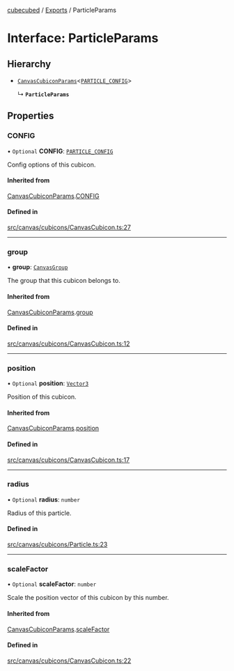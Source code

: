 [cubecubed](/reference/README.md) / [Exports](/reference/modules.md) / ParticleParams

# Interface: ParticleParams

## Hierarchy

- [`CanvasCubiconParams`](/reference/interfaces/CanvasCubiconParams.md)<[`PARTICLE_CONFIG`](/reference/interfaces/PARTICLE_CONFIG.md)\>

  ↳ **`ParticleParams`**

## Properties

### CONFIG

• `Optional` **CONFIG**: [`PARTICLE_CONFIG`](/reference/interfaces/PARTICLE_CONFIG.md)

Config options of this cubicon.

#### Inherited from

[CanvasCubiconParams](/reference/interfaces/CanvasCubiconParams.md).[CONFIG](/reference/interfaces/CanvasCubiconParams.md#config)

#### Defined in

[src/canvas/cubicons/CanvasCubicon.ts:27](https://github.com/imaphatduc/cubecubed/blob/f8be6e1/src/canvas/cubicons/CanvasCubicon.ts#L27)

___

### group

• **group**: [`CanvasGroup`](/reference/classes/CanvasGroup.md)

The group that this cubicon belongs to.

#### Inherited from

[CanvasCubiconParams](/reference/interfaces/CanvasCubiconParams.md).[group](/reference/interfaces/CanvasCubiconParams.md#group)

#### Defined in

[src/canvas/cubicons/CanvasCubicon.ts:12](https://github.com/imaphatduc/cubecubed/blob/f8be6e1/src/canvas/cubicons/CanvasCubicon.ts#L12)

___

### position

• `Optional` **position**: [`Vector3`](/reference/classes/Vector3.md)

Position of this cubicon.

#### Inherited from

[CanvasCubiconParams](/reference/interfaces/CanvasCubiconParams.md).[position](/reference/interfaces/CanvasCubiconParams.md#position)

#### Defined in

[src/canvas/cubicons/CanvasCubicon.ts:17](https://github.com/imaphatduc/cubecubed/blob/f8be6e1/src/canvas/cubicons/CanvasCubicon.ts#L17)

___

### radius

• `Optional` **radius**: `number`

Radius of this particle.

#### Defined in

[src/canvas/cubicons/Particle.ts:23](https://github.com/imaphatduc/cubecubed/blob/f8be6e1/src/canvas/cubicons/Particle.ts#L23)

___

### scaleFactor

• `Optional` **scaleFactor**: `number`

Scale the position vector of this cubicon by this number.

#### Inherited from

[CanvasCubiconParams](/reference/interfaces/CanvasCubiconParams.md).[scaleFactor](/reference/interfaces/CanvasCubiconParams.md#scalefactor)

#### Defined in

[src/canvas/cubicons/CanvasCubicon.ts:22](https://github.com/imaphatduc/cubecubed/blob/f8be6e1/src/canvas/cubicons/CanvasCubicon.ts#L22)
